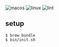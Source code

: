 ![macos](https://github.com/rtakasuke/.dotfiles/workflows/macos/badge.svg)
![linux](https://github.com/rtakasuke/.dotfiles/workflows/linux/badge.svg)
![lint](https://github.com/rtakasuke/.dotfiles/workflows/lint/badge.svg)
## setup
```
$ brew bundle
$ bin/init.sh
```
